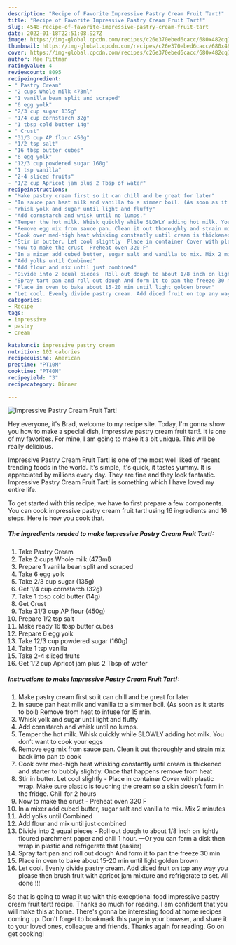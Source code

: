 ```yaml
---
description: "Recipe of Favorite Impressive Pastry Cream Fruit Tart!"
title: "Recipe of Favorite Impressive Pastry Cream Fruit Tart!"
slug: 4548-recipe-of-favorite-impressive-pastry-cream-fruit-tart
date: 2022-01-18T22:51:08.927Z
image: https://img-global.cpcdn.com/recipes/c26e370ebed6cacc/680x482cq70/impressive-pastry-cream-fruit-tart-recipe-main-photo.jpg
thumbnail: https://img-global.cpcdn.com/recipes/c26e370ebed6cacc/680x482cq70/impressive-pastry-cream-fruit-tart-recipe-main-photo.jpg
cover: https://img-global.cpcdn.com/recipes/c26e370ebed6cacc/680x482cq70/impressive-pastry-cream-fruit-tart-recipe-main-photo.jpg
author: Mae Pittman
ratingvalue: 4
reviewcount: 8095
recipeingredient:
- " Pastry Cream"
- "2 cups Whole milk 473ml"
- "1 vanilla bean split and scraped"
- "6 egg yolk"
- "2/3 cup sugar 135g"
- "1/4 cup cornstarch 32g"
- "1 tbsp cold butter 14g"
- " Crust"
- "31/3 cup AP flour 450g"
- "1/2 tsp salt"
- "16 tbsp butter cubes"
- "6 egg yolk"
- "12/3 cup powdered sugar 160g"
- "1 tsp vanilla"
- "2-4 sliced fruits"
- "1/2 cup Apricot jam plus 2 Tbsp of water"
recipeinstructions:
- "Make pastry cream first so it can chill and be great for later"
- "In sauce pan heat milk and vanilla to a simmer boil. (As soon as it starts to boil) Remove from heat to infuse for 15 min."
- "Whisk yolk and sugar until light and fluffy"
- "Add cornstarch and whisk until no lumps."
- "Temper the hot milk. Whisk quickly while SLOWLY adding hot milk. You don’t want to cook your eggs"
- "Remove egg mix from sauce pan. Clean it out thoroughly and strain mix back into pan to cook"
- "Cook over med-high heat whisking constantly until cream is thickened and starter to bubbly slightly. Once that happens remove from heat"
- "Stir in butter. Let cool slightly  Place in container Cover with plastic wrap. Make sure plastic is touching the cream so a skin doesn’t form in the fridge. Chill for 2 hours"
- "Now to make the crust  Preheat oven 320 F"
- "In a mixer add cubed butter, sugar salt and vanilla to mix. Mix 2 minutes"
- "Add yolks until Combined"
- "Add flour and mix until just combined"
- "Divide into 2 equal pieces  Roll out dough to about 1/8 inch on lightly floured parchment paper and chill 1 hour. —Or you can form a disk then wrap in plastic and refrigerate that (easier)"
- "Spray tart pan and roll out dough And form it to pan the freeze 30 min"
- "Place in oven to bake about 15-20 min until light golden brown"
- "Let cool. Evenly divide pastry cream. Add diced fruit on top any way you please then brush fruit with apricot jam mixture and refrigerate to set. All done !!!"
categories:
- Recipe
tags:
- impressive
- pastry
- cream

katakunci: impressive pastry cream 
nutrition: 102 calories
recipecuisine: American
preptime: "PT10M"
cooktime: "PT40M"
recipeyield: "3"
recipecategory: Dinner

---
```



![Impressive Pastry Cream Fruit Tart!](https://img-global.cpcdn.com/recipes/c26e370ebed6cacc/680x482cq70/impressive-pastry-cream-fruit-tart-recipe-main-photo.jpg)

Hey everyone, it's Brad, welcome to my recipe site. Today, I'm gonna show you how to make a special dish, impressive pastry cream fruit tart!. It is one of my favorites. For mine, I am going to make it a bit unique. This will be really delicious.



Impressive Pastry Cream Fruit Tart! is one of the most well liked of recent trending foods in the world. It's simple, it's quick, it tastes yummy. It is appreciated by millions every day. They are fine and they look fantastic. Impressive Pastry Cream Fruit Tart! is something which I have loved my entire life.


To get started with this recipe, we have to first prepare a few components. You can cook impressive pastry cream fruit tart! using 16 ingredients and 16 steps. Here is how you cook that.

<!--inarticleads1-->

##### The ingredients needed to make Impressive Pastry Cream Fruit Tart!:

1. Take  Pastry Cream
1. Take 2 cups Whole milk (473ml)
1. Prepare 1 vanilla bean split and scraped
1. Take 6 egg yolk
1. Take 2/3 cup sugar (135g)
1. Get 1/4 cup cornstarch (32g)
1. Take 1 tbsp cold butter (14g)
1. Get  Crust
1. Take 31/3 cup AP flour (450g)
1. Prepare 1/2 tsp salt
1. Make ready 16 tbsp butter cubes
1. Prepare 6 egg yolk
1. Take 12/3 cup powdered sugar (160g)
1. Take 1 tsp vanilla
1. Take 2-4 sliced fruits
1. Get 1/2 cup Apricot jam plus 2 Tbsp of water




<!--inarticleads2-->

##### Instructions to make Impressive Pastry Cream Fruit Tart!:

1. Make pastry cream first so it can chill and be great for later
1. In sauce pan heat milk and vanilla to a simmer boil. (As soon as it starts to boil) Remove from heat to infuse for 15 min.
1. Whisk yolk and sugar until light and fluffy
1. Add cornstarch and whisk until no lumps.
1. Temper the hot milk. Whisk quickly while SLOWLY adding hot milk. You don’t want to cook your eggs
1. Remove egg mix from sauce pan. Clean it out thoroughly and strain mix back into pan to cook
1. Cook over med-high heat whisking constantly until cream is thickened and starter to bubbly slightly. Once that happens remove from heat
1. Stir in butter. Let cool slightly  - Place in container Cover with plastic wrap. Make sure plastic is touching the cream so a skin doesn’t form in the fridge. Chill for 2 hours
1. Now to make the crust  - Preheat oven 320 F
1. In a mixer add cubed butter, sugar salt and vanilla to mix. Mix 2 minutes
1. Add yolks until Combined
1. Add flour and mix until just combined
1. Divide into 2 equal pieces  - Roll out dough to about 1/8 inch on lightly floured parchment paper and chill 1 hour. —Or you can form a disk then wrap in plastic and refrigerate that (easier)
1. Spray tart pan and roll out dough And form it to pan the freeze 30 min
1. Place in oven to bake about 15-20 min until light golden brown
1. Let cool. Evenly divide pastry cream. Add diced fruit on top any way you please then brush fruit with apricot jam mixture and refrigerate to set. All done !!!




So that is going to wrap it up with this exceptional food impressive pastry cream fruit tart! recipe. Thanks so much for reading. I am confident that you will make this at home. There's gonna be interesting food at home recipes coming up. Don't forget to bookmark this page in your browser, and share it to your loved ones, colleague and friends. Thanks again for reading. Go on get cooking!
